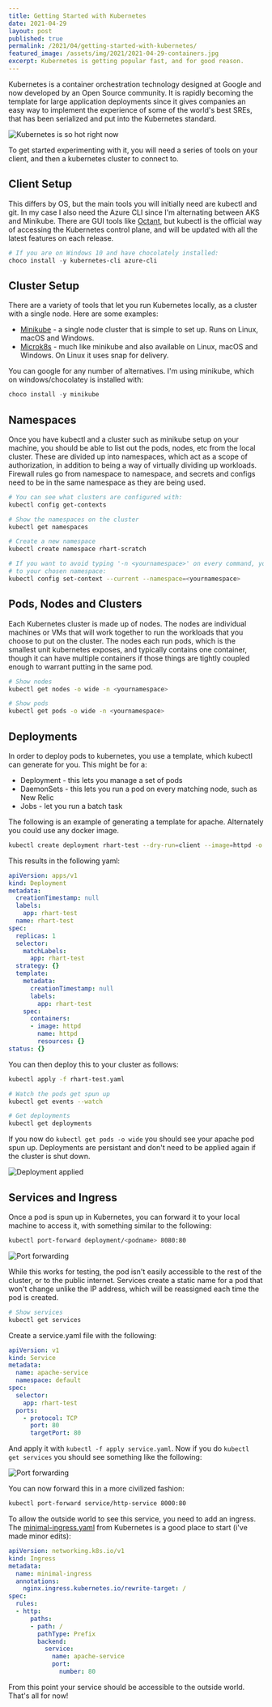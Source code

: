 ```yaml
---
title: Getting Started with Kubernetes
date: 2021-04-29
layout: post
published: true
permalink: /2021/04/getting-started-with-kubernetes/
featured_image: /assets/img/2021/2021-04-29-containers.jpg
excerpt: Kubernetes is getting popular fast, and for good reason.
---
```


Kubernetes is a container orchestration technology designed at Google and now developed by an Open Source community. It is rapidly becoming the template for large application deployments since it gives companies an easy way to implement the experience of some of the world's best SREs, that has been serialized and put into the Kubernetes standard.

![Kubernetes is so hot right now]({{site.baseurl}}/assets/img/2021/2021-04-29-kubernetes-so-hot-right-now.jpg)

To get started experimenting with it, you will need a series of tools on your client, and then a kubernetes cluster to connect to.

## Client Setup
This differs by OS, but the main tools you will initially need are kubectl and git. In my case I also need the Azure CLI since I'm alternating between AKS and Minikube. There are GUI tools like [Octant](https://github.com/vmware-tanzu/octant), but kubectl is the official way of accessing the Kubernetes control plane, and will be updated with all the latest features on each release.

```powershell
# If you are on Windows 10 and have chocolately installed:
choco install -y kubernetes-cli azure-cli
```

## Cluster Setup
There are a variety of tools that let you run Kubernetes locally, as a cluster with a single node. Here are some examples:

* [Minikube](https://minikube.sigs.k8s.io/docs/start/) - a single node cluster that is simple to set up. Runs on Linux, macOS and Windows.
* [Microk8s](https://microk8s.io/docs) - much like minikube and also available on Linux, macOS and Windows. On Linux it uses snap for delivery.

You can google for any number of alternatives. I'm using minikube, which on windows/chocolatey is installed with:
```powershell
choco install -y minikube
```

## Namespaces
Once you have kubectl and a cluster such as minikube setup on your machine, you should be able to list out the pods, nodes, etc from the local cluster. These are divided up into namespaces, which act as a scope of authorization, in addition to being a way of virtually dividing up workloads. Firewall rules go from namespace to namespace, and secrets and configs need to be in the same namespace as they are being used.

```bash
# You can see what clusters are configured with:
kubectl config get-contexts

# Show the namespaces on the cluster
kubectl get namespaces

# Create a new namespace
kubectl create namespace rhart-scratch

# If you want to avoid typing '-n <yournamespace>' on every command, you can set the context
# to your chosen namespace:
kubectl config set-context --current --namespace=<yournamespace>
```

## Pods, Nodes and Clusters
Each Kubernetes cluster is made up of nodes. The nodes are individual machines or VMs that will work together to run the workloads that you choose to put on the cluster. The nodes each run pods, which is the smallest unit kubernetes exposes, and typically contains one container, though it can have multiple containers if those things are tightly coupled enough to warrant putting in the same pod.

```bash
# Show nodes
kubectl get nodes -o wide -n <yournamespace>

# Show pods
kubectl get pods -o wide -n <yournamespace>
```

## Deployments
In order to deploy pods to kubernetes, you use a template, which kubectl can generate for you. This might be for a:

* Deployment - this lets you manage a set of pods
* DaemonSets - this lets you run a pod on every matching node, such as New Relic
* Jobs - let you run a batch task

The following is an example of generating a template for apache. Alternately you could use any docker image.

```bash
kubectl create deployment rhart-test --dry-run=client --image=httpd -o yaml
```

This results in the following yaml:

```yaml
apiVersion: apps/v1
kind: Deployment
metadata:
  creationTimestamp: null
  labels:
    app: rhart-test
  name: rhart-test
spec:
  replicas: 1
  selector:
    matchLabels:
      app: rhart-test
  strategy: {}
  template:
    metadata:
      creationTimestamp: null
      labels:
        app: rhart-test
    spec:
      containers:
      - image: httpd
        name: httpd
        resources: {}
status: {}
```

You can then deploy this to your cluster as follows:

```bash
kubectl apply -f rhart-test.yaml

# Watch the pods get spun up
kubectl get events --watch

# Get deployments
kubectl get deployments
```

If you now do `kubectl get pods -o wide` you should see your apache pod spun up. Deployments are persistant and don't need to be applied again if the cluster is shut down.

![Deployment applied]({{site.baseurl}}/assets/img/2021/2021-04-30-deployment-applied.jpg)


## Services and Ingress
Once a pod is spun up in Kubernetes, you can forward it to your local machine to access it, with something similar to the following:
```bash
kubectl port-forward deployment/<podname> 8080:80
```
![Port forwarding]({{site.baseurl}}/assets/img/2021/2021-04-30-port-forwarding.jpg)

While this works for testing, the pod isn't easily accessible to the rest of the cluster, or to the public internet. Services create a static name for a pod that won't change unlike the IP address, which will be reassigned each time the pod is created.

```bash
# Show services
kubectl get services
```

Create a service.yaml file with the following:

```yaml
apiVersion: v1
kind: Service
metadata:
  name: apache-service
  namespace: default
spec:
  selector:
    app: rhart-test
  ports:
    - protocol: TCP
      port: 80
      targetPort: 80
```

And apply it with `kubectl -f apply service.yaml`. Now if you do `kubectl get services` you should see something like the following:

![Port forwarding]({{site.baseurl}}/assets/img/2021/2021-04-30-service-created.jpg)

You can now forward this in a more civilized fashion:

```bash
kubectl port-forward service/http-service 8000:80
```

To allow the outside world to see this service, you need to add an ingress. The [minimal-ingress.yaml](https://raw.githubusercontent.com/kubernetes/website/master/content/en/examples/service/networking/minimal-ingress.yaml) from Kubernetes is a good place to start (i've made minor edits):

```yaml
apiVersion: networking.k8s.io/v1
kind: Ingress
metadata:
  name: minimal-ingress
  annotations:
    nginx.ingress.kubernetes.io/rewrite-target: /
spec:
  rules:
  - http:
      paths:
      - path: /
        pathType: Prefix
        backend:
          service:
            name: apache-service
            port:
              number: 80
```

From this point your service should be accessible to the outside world. That's all for now!
